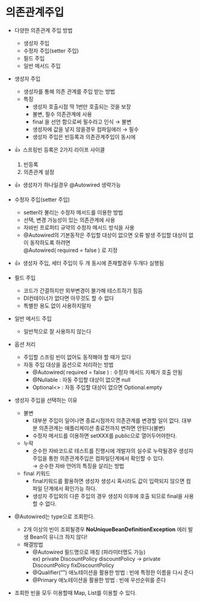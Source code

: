 # 의존관계주입

- 다양한 의존관계 주입 방법
    - 생성자 주입
    - 수정자 주입(setter 주입)
    - 필드 주입
    - 일반 메서드 주입
- 생성자 주입
    - 생성자를 통해 의존 관계를 주입 받는 방법
    - 특징
        - 생성자 호출시점 딱 1번만 호출되는 것을 보장
        - 불변, 필수 의존관계에 사용
        - final 을 선언 함으로써 필수라고 인식 → 불변
        - 생성자에 값을 넣지 않을경우 컴파일에러 → 필수
        - 생성자 주입은 빈등록과 의존관계주입이 동시에
- 👍  스프링빈 등록은 2가지 라이프 사이클
    1. 빈등록
    2. 의존관계 설정
- 👍  생성자가 하나일경우 @Autowired 생략가능
- 수정자 주입(setter 주입)
    - setter라 불리는 수정자 메서드를 이용한 방법
    - 선택, 변경 가능성이 있는 의존관계에 사용
    - 자바빈 프로퍼티 규약의 수정자 메서드 방식을 사용
    - @Autowired의 기본동작은 주입할 대상이 없으면 오류 발생
    주입할 대상이 없이 동작하도록 하려면 <br>
    @Autowired( required = false ) 로 지정
- 👍  생성자 주입, 세터 주입이 두 개 동시에 존재할경우 두개다 실행됨
- 필드 주입
    - 코드가 간결하지만 외부변경이 불가해 테스트하기 힘듬
    - DI컨테이너가 없다면 아무것도 할 수 없다
    - 특별한 용도 없이 사용하지말자
- 일반 메서드 주입
    - 일반적으로 잘 사용하지 않는다

- 옵션 처리
    - 주입할 스프링 빈이 없어도 동작해야 할 때가 있다
    - 자동 주입 대상을 옵션으로 처리하는 방법
        - @Autowired( required = false )
        : 수정자 메서드 자체가 호출 안됨
        - @Nullable
        : 자동 주입할 대상이 없으면 null
        - Optional<>
        : 자동 주입할 대상이 없으면 Optional.empty
        
- 생성자 주입을 선택하는 이유
    - 불변
        - 대부분 주입이 일어나면 종료시점까지 의존관계를 변경할 일이 없다.
        대부분 의존관계는 애플리케이션 종료전까지 변하면 안된다(불변)
        - 수정자 메서드를 이용하면 setXXX를 public으로 열어두어야한다.
    - 누락
        - 순수한 자바코드로 테스트를 진행시에 개발자의 실수로 누락될경우
        생성자 주입을 통한 의존관계주입은 컴파일단계에서 확인할 수 있다.<br>
        → 순수한 자바 언어의 특징을 살리는 방법
    - final 키워드
        - final키워드를 활용하면 생성자 생성시 혹시라도 값이 입력되지 않으면
        컴파일 단계에서 확인가능 하다.
        - 생성자 주입외의 다른 주입의 경우 생성자 이후에 호출 되므로
        final을 사용할 수 없다.
- @Autowired는 type으로 조회한다.
    - 2개 이상의 빈이 조회될경우
    **NoUniqueBeanDefinitionException** 에러 발생
    Bean이 유니크 하지 않다!
    - 해결방법
        - @Autowired 필드명으로 매칭 (파라미터명도 가능) <br>
        ex) private DiscountPolicy discountPolicy →
        private DiscountPolicy fixDiscountPolicy
        - @Qualifier(””) 애노테이션을 활용한 방법
        : 빈에 특정한 이름을 다시 준다
        - @Primary 애노테이션을 활용한 방법
        : 빈에 우선순위를 준다
- 조회한 빈을 모두 이용할때 Map, List를 이용할 수 있다.
